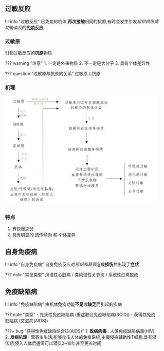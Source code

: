 ## 过敏反应

!!! info "过敏反应"
    已免疫的机体,**再次接触**相同的抗原,有时会发生引发*组织损伤或功能紊乱*的**免疫反应**

### 过敏原

引起过敏反应的**抗原**物质

??? warning "注意"
    1. 一定是外来物质
    2. 不一定是大分子
    3. 具有个体差异性

??? question "过敏原与抗原的关系"
    过敏原 $\subsetneqq$ 抗原

### 机理

![](src/7.png)

### 特点

1. 有快慢之分
2. 具有明显的 遗传倾向 和 个体差异

## 自身免疫病

!!! info "自身免疫病"
    自身免疫反应对*组织和器官*造成**损伤**并出现了**症状**

??? note "常见类型"
    风湿性心脏病 / 类风湿性关节炎 / 系统性红斑狼疮

## 免疫缺陷病

!!! info "免疫缺陷病"
    由机体免疫功能**不足**或**缺乏**而引起的疾病

??? note "类型"
    - 先天性免疫缺陷病 (重症联合免疫缺陷病(SCID))
    - 获得性免疫缺陷病 (艾滋病(AIDS))

???+ bug "获得性免疫缺陷综合征(AIDS)"
    1. **致病病毒** : 人类免疫缺陷病毒(HIV)
    2. **发病机理** : 营寄生生活,能够攻击人体的免疫系统,主要侵染辅助性T细胞.具有潜伏期,侵入人体后通常可以潜伏2~10年甚至更长时间

